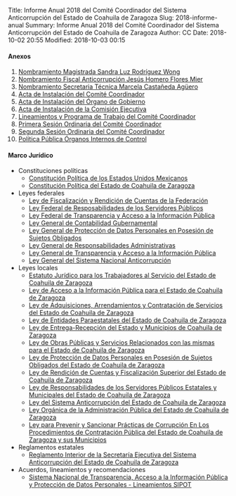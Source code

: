 Title: Informe Anual 2018 del Comité Coordinador del Sistema Anticorrupción del Estado de Coahuila de Zaragoza
Slug: 2018-informe-anual
Summary: Informe Anual 2018 del Comité Coordinador del Sistema Anticorrupción del Estado de Coahuila de Zaragoza
Author: CC
Date: 2018-10-02 20:55
Modified: 2018-10-03 00:15


#### Anexos

1. [Nombramiento Magistrada Sandra Luz Rodríguez Wong](01-anexo-nombramiento-magistrada-sandra-wong.pdf)
2. [Nombramiento Fiscal Anticorrupción Jesús Homero Flores Mier](02-anexo-nombramiento-fiscal-jesus-flores.pdf)
3. [Nombramiento Secretaria Técnica Marcela Castañeda Agüero](03-anexo-nombramiento-secretaria-tecnica-marcela-castaneda.pdf)
4. [Acta de Instalación del Comité Coordinador](04-anexo-acta-instalacion-comite-coordinador-2017-10-25.pdf)
5. [Acta de Instalación del Órgano de Gobierno](05-anexo-acta-instalacion-organo-de-gobierno-2017-10-25.pdf)
6. [Acta de Instalación de la Comisión Ejecutiva](06-anexo-acta-instalacion-comision-ejecutiva-2017-12-14.pdf)
7. [Lineamientos y Programa de Trabajo del Comité Coordinador](07-anexo-lineamientos-programa-de-trabajo-comite-coordinador.pdf)
8. [Primera Sesión Ordinaria del Comité Coordinador](08-anexo-primera-sesion-ordinaria-comite-coordinador-2018-03-15.pdf)
9. [Segunda Sesión Ordinaria del Comité Coordinador](09-anexo-segunda-sesion-ordinaria-comite-coordinador.pdf)
10. [Política Pública Órganos Internos de Control](10-anexo-politica-publica-sefirc.pdf)

#### Marco Jurídico

* Constituciones políticas
    * [Constitución Política de los Estados Unidos Mexicanos](http://www.seacoahuila.org.mx/secretaria-ejecutiva/transparencia/art-21-02-marco-normativo/constitucion-politica-federal.pdf)
    * [Constitución Política del Estado de Coahuila de Zaragoza](http://www.seacoahuila.org.mx/secretaria-ejecutiva/transparencia/art-21-02-marco-normativo/constitucion-politica-del-estado-de-coahuila-de-zaragoza.pdf)
* Leyes federales
    * [Ley de Fiscalización y Rendición de Cuentas de la Federación](http://www.seacoahuila.org.mx/secretaria-ejecutiva/transparencia/art-21-02-marco-normativo/ley-de-fiscalizacion-y-rendicion-de-cuentas-de-la-federacion.pdf)
    * [Ley Federal de Resposabilidades de los Servidores Públicos](http://www.seacoahuila.org.mx/secretaria-ejecutiva/transparencia/art-21-02-marco-normativo/ley-federal-de-responsabilidades-de-los-servidores-publicos.pdf)
    * [Ley Federal de Transparencia y Acceso a la Información Pública](http://www.seacoahuila.org.mx/secretaria-ejecutiva/transparencia/art-21-02-marco-normativo/ley-federal-de-transparencia-y-acceso-a-la-informacion-publica.pdf)
    * [Ley General de Contabilidad Gubernamental](http://www.seacoahuila.org.mx/secretaria-ejecutiva/transparencia/art-21-02-marco-normativo/ley-general-de-contabilidad-gubernamental.pdf)
    * [Ley General de Protección de Datos Personales en Posesión de Sujetos Obligados](http://www.seacoahuila.org.mx/secretaria-ejecutiva/transparencia/art-21-02-marco-normativo/ley-general-de-proteccion-de-datos-personales-en-posesion-de-sujetos-obligados.pdf)
    * [Ley General de Responsabilidades Administrativas](http://www.seacoahuila.org.mx/secretaria-ejecutiva/transparencia/art-21-02-marco-normativo/ley-general-de-responsabilidades-administrativas.pdf)
    * [Ley General de Transparencia y Acceso a la Información Pública](http://www.seacoahuila.org.mx/secretaria-ejecutiva/transparencia/art-21-02-marco-normativo/ley-general-de-transparencia-y-acceso-a-la-informacion-publica.pdf)
    * [Ley General del Sistema Nacional Anticorrupción](http://www.seacoahuila.org.mx/secretaria-ejecutiva/transparencia/art-21-02-marco-normativo/ley-general-del-sistema-nacional-anticorrupcion.pdf)
* Leyes locales
    * [Estatuto Jurídico para los Trabajadores al Servicio del Estado de Coahuila de Zaragoza](http://www.seacoahuila.org.mx/secretaria-ejecutiva/transparencia/art-21-02-marco-normativo/estatuto-juridico-para-los-trabajadores-al-servicio-del-estado-de-coahuila-de-zaragoza.pdf)
    * [Ley de Acceso a la Información Pública para el Estado de Coahuila de Zaragoza](http://www.seacoahuila.org.mx/secretaria-ejecutiva/transparencia/art-21-02-marco-normativo/ley-de-acceso-a-la-informacion-publica-para-el-estado-de-coahuila-de-zaragoza.pdf)
    * [Ley de Adquisiciones, Arrendamientos y Contratación de Servicios del Estado de Coahuila de Zaragoza](http://www.seacoahuila.org.mx/secretaria-ejecutiva/transparencia/art-21-02-marco-normativo/ley-de-adquisiciones-arrendameintos-y-contratacion-de-servicios-del-estado-de-coahuila-de-zaragoza.pdf)
    * [Ley de Entidades Paraestatales del Estado de Coahuila de Zaragoza](http://www.seacoahuila.org.mx/secretaria-ejecutiva/transparencia/art-21-02-marco-normativo/ley-de-entidades-paraestatales-del-estado-de-coahuila-de-zaragoza.pdf)
    * [Ley de Entrega-Recepción del Estado y Municipios de Coahuila de Zaragoza](http://www.seacoahuila.org.mx/secretaria-ejecutiva/transparencia/art-21-02-marco-normativo/ley-de-entrega-recepcion-del-estado-y-municipios-de-coahuila-de-zaragoza.pdf)
    * [Ley de Obras Públicas y Servicios Relacionados con las mismas para el Estado de Coahuila de Zaragoza](http://www.seacoahuila.org.mx/secretaria-ejecutiva/transparencia/art-21-02-marco-normativo/ley-de-obras-publicas-y-servicios-del-estado-de-coahuila-de-zaragoza.pdf)
    * [Ley de Protección de Datos Personales en Posesión de Sujetos Obligados del Estado de Coahuila de Zaragoza](http://www.seacoahuila.org.mx/secretaria-ejecutiva/transparencia/art-21-02-marco-normativo/ley-de-proteccion-de-datos-personales-en-posesion-de-sujetos-obligados-del-estado-de-coahuila-de-zaragoza.pdf)
    * [Ley de Rendición de Cuentas y Fiscalización Superior del Estado de Coahuila de Zaragoza](http://www.seacoahuila.org.mx/secretaria-ejecutiva/transparencia/art-21-02-marco-normativo/ley-de-rendicion-de-cuentas-y-fiscalizacion-superior-del-estado-de-coahuila-de-zaragoza.pdf)
    * [Ley de Responsabilidades de los Servidores Públicos Estatales y Municipales del Estado de Coahuila de Zaragoza](http://www.seacoahuila.org.mx/secretaria-ejecutiva/transparencia/art-21-02-marco-normativo/ley-de-responsabilidades-de-los-servidores-publicos-del-estado-de-coahuila-de-zaragoza.pdf)
    * [Ley del Sistema Anticorrupción del Estado de Coahuila de Zaragoza](http://www.seacoahuila.org.mx/secretaria-ejecutiva/transparencia/art-21-02-marco-normativo/ley-del-sistema-anticorrupcion-del-estado-de-coahuila-de-zaragoza.pdf)
    * [Ley Orgánica de la Administración Pública del Estado de Coahuila de Zaragoza](http://www.seacoahuila.org.mx/secretaria-ejecutiva/transparencia/art-21-02-marco-normativo/ley-organica-de-la-administracion-publica-del-estado-de-coahuila-de-zaragoza.pdf)
    * [Ley para Prevenir y Sancionar Prácticas de Corrupción En Los Procedimientos de Contratación Pública del Estado de Coahuila de Zaragoza y sus Municipios](http://www.seacoahuila.org.mx/secretaria-ejecutiva/transparencia/art-21-02-marco-normativo/ley-para-prevenir-y-sancionar-practicas-de-corrupcion-del-estado-de-coahuila-de-zaragoza.pdf)
* Reglamentos estatales
    * [Reglamento Interior de la Secretaría Ejecutiva del Sistema Anticorrupción del Estado de Coahuila de Zaragoza](http://www.seacoahuila.org.mx/secretaria-ejecutiva/transparencia/art-21-02-marco-normativo/reglamento-interior-secretaria-ejecutiva-seacoahuila.pdf)
* Acuerdos, lineamientos y recomendaciones
    * [Sistema Nacional de Transparencia, Acceso a la Información Pública y Protección de Datos Personales - Lineamientos SIPOT](http://www.seacoahuila.org.mx/secretaria-ejecutiva/transparencia/art-21-02-marco-normativo/lineamientos-sipot.pdf)
